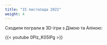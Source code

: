 ```yaml
---
title: "15 листопада 2021"
weight: 4
---
```

Сходили пограли в 3D-ігри з Дімою та Аліною:

{{< youtube 0Plz_K05IPg  >}}